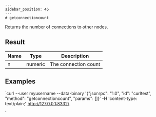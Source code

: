 
    ---
    sidebar_position: 46
    ---
    # getconnectioncount

Returns the number of connections to other nodes.

## Result

| Name | Type    | Description          |
| ---- | ------- | -------------------- |
| n    | numeric | The connection count |

## Examples

`curl --user myusername --data-binary '{"jsonrpc": "1.0", "id": "curltest", "method": "getconnectioncount", "params": []}' -H 'content-type: text/plain;' http://127.0.0.1:8332/

`